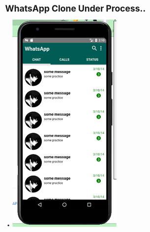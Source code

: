 # WhatsApp Clone Under Process..

- ![CALLS_SCREEN](https://github.com/SalikSayyed/WhatsAppClone/blob/main/assets/ChatsScreen.png)
